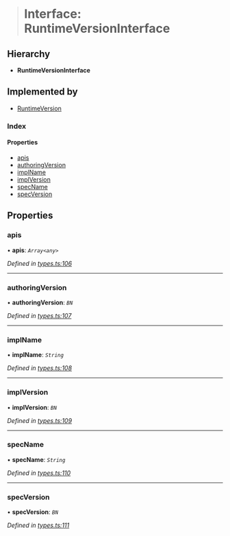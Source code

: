 > # Interface: RuntimeVersionInterface

## Hierarchy

* **RuntimeVersionInterface**

## Implemented by

* [RuntimeVersion](../classes/_rpc_runtimeversion_.runtimeversion.md)

### Index

#### Properties

* [apis](_types_.runtimeversioninterface.md#apis)
* [authoringVersion](_types_.runtimeversioninterface.md#authoringversion)
* [implName](_types_.runtimeversioninterface.md#implname)
* [implVersion](_types_.runtimeversioninterface.md#implversion)
* [specName](_types_.runtimeversioninterface.md#specname)
* [specVersion](_types_.runtimeversioninterface.md#specversion)

## Properties

###  apis

• **apis**: *`Array<any>`*

*Defined in [types.ts:106](https://github.com/polkadot-js/api/blob/8ca4b5a/packages/types/src/types.ts#L106)*

___

###  authoringVersion

• **authoringVersion**: *`BN`*

*Defined in [types.ts:107](https://github.com/polkadot-js/api/blob/8ca4b5a/packages/types/src/types.ts#L107)*

___

###  implName

• **implName**: *`String`*

*Defined in [types.ts:108](https://github.com/polkadot-js/api/blob/8ca4b5a/packages/types/src/types.ts#L108)*

___

###  implVersion

• **implVersion**: *`BN`*

*Defined in [types.ts:109](https://github.com/polkadot-js/api/blob/8ca4b5a/packages/types/src/types.ts#L109)*

___

###  specName

• **specName**: *`String`*

*Defined in [types.ts:110](https://github.com/polkadot-js/api/blob/8ca4b5a/packages/types/src/types.ts#L110)*

___

###  specVersion

• **specVersion**: *`BN`*

*Defined in [types.ts:111](https://github.com/polkadot-js/api/blob/8ca4b5a/packages/types/src/types.ts#L111)*